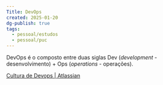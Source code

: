 ```yaml
---
Title: DevOps
created: 2025-01-20
dg-publish: true
tags:
  - pessoal/estudos
  - pessoal/puc
---
```

DevOps é o composto entre duas siglas Dev (_development_ - desenvolvimento) + Ops (_operations_ - operações). 

[Cultura de Devops \| Atlassian](https://www.atlassian.com/br/devops/what-is-devops/devops-culture)